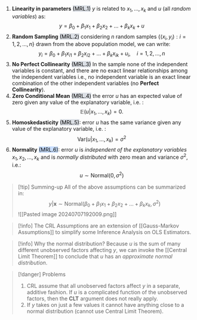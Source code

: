 1. **Linearity in parameters** <mark style="background: #CACFD9A6;">(MRL.1)</mark> 
   $y$ is related to $x_{1},\dots,x_{k}$ and $u$ (all *random variables*) as:
$$
y=\beta_0+\beta_1x_1+\beta_2x_2+...+\beta_kx_k+u
$$
2. **Random Sampling** <mark style="background: #CACFD9A6;">(MRL.2)</mark>
   considering $n$ random samples $\{(x_i,y_i): i = 1, 2, ..., n\}$ drawn from the above population model, we can write:
$$
y_i=\beta_0+\beta_1x_{i1}+\beta_2x_{i2}+...+\beta_kx_{ik}+u_i,\quad i=1,2,...,n
$$ 
3. **No Perfect Collinearity** <mark style="background: #CACFD9A6;">(MRL.3)</mark>
   In the sample none of the independent variables is constant, and there are no exact linear relationships among the independent variables i.e., no independent variable is an exact linear combination of the other independent variables (no **Perfect Collinearity**).
4. **Zero Conditional Mean** <mark style="background: #CACFD9A6;">(MRL.4)</mark>
    the error $u$ has an expected value of zero given any value of the explanatory variable, i.e. :
   $$
\mathbb{E}(u|x_{1},\dots,x_{k})=0.
$$
5. **Homoskedasticity** <mark style="background: #CACFD9A6;">(MRL.5)</mark>: error $u$ has the same variance given any value of the explanatory variable, i.e. :
$$
\mathrm{Var}(u|x_{1},\dots ,x_{k})=\sigma^2
$$
6. **Normality** <mark style="background: #ADCCFFA6;">(MRL.6)</mark>: error $u$ is *independent of the explanatory variables* $x_1, x_2, \ldots, x_k$ and is *normally distributed* with zero mean and variance $\sigma^2$, i.e.: 
$$u \sim \text{Normal}(0, \sigma^2)$$

>[!tip] Summing-up
>All of the above assumptions can be summarized in:
>$$y|\mathbf{x}\sim\mathrm{Normal}(\beta_0+\beta_1x_1+\beta_2x_2+...+\beta_kx_k,\sigma^2)$$
>![[Pasted image 20240707192009.png]]

>[!info]
>The CRL Assumptions are an extension of [[Gauss-Markov Assumptions]] to simplify some Inference Analysis on OLS Estimators.

>[!info] Why the normal distribution?
>Because $u$ is the sum of many different unobserved factors affecting $y$, we can invoke the [[Central Limit Theorem]] to conclude that $u$ has an *approximate normal distribution*.

>[!danger] Problems
>1. CRL assume that all unobserved factors affect $y$ in a separate, additive fashion. If $u$ is a complicated function of the unobserved factors, then the **CLT** argument does not really apply.
>2. If $y$ takes on just a few values it cannot have anything close to a normal distribution (cannot use Central Limit Theorem).

